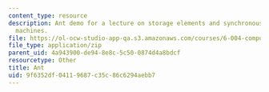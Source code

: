 ```yaml
---
content_type: resource
description: Ant demo for a lecture on storage elements and synchronous finite state
  machines.
file: https://ol-ocw-studio-app-qa.s3.amazonaws.com/courses/6-004-computation-structures-spring-2009/9f6352df04119687c35c86c6294aebb7_ant.jar
file_type: application/zip
parent_uid: 4a943900-de94-8e8c-5c50-0874d4a8bdcf
resourcetype: Other
title: Ant
uid: 9f6352df-0411-9687-c35c-86c6294aebb7
---
```

